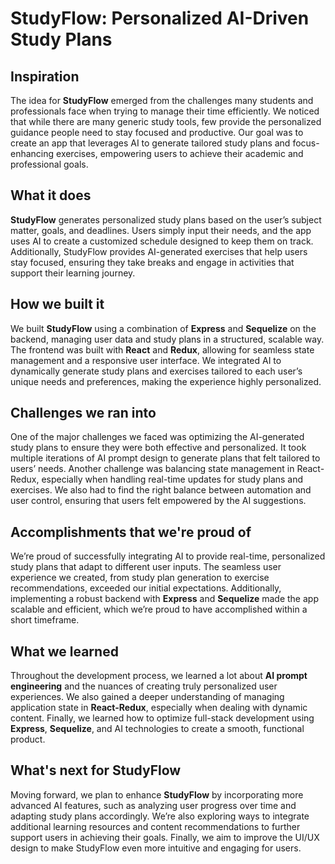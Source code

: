 # StudyFlow: Personalized AI-Driven Study Plans

## Inspiration

The idea for **StudyFlow** emerged from the challenges many students and professionals face when trying to manage their time efficiently. We noticed that while there are many generic study tools, few provide the personalized guidance people need to stay focused and productive. Our goal was to create an app that leverages AI to generate tailored study plans and focus-enhancing exercises, empowering users to achieve their academic and professional goals.

## What it does

**StudyFlow** generates personalized study plans based on the user’s subject matter, goals, and deadlines. Users simply input their needs, and the app uses AI to create a customized schedule designed to keep them on track. Additionally, StudyFlow provides AI-generated exercises that help users stay focused, ensuring they take breaks and engage in activities that support their learning journey.

## How we built it

We built **StudyFlow** using a combination of **Express** and **Sequelize** on the backend, managing user data and study plans in a structured, scalable way. The frontend was built with **React** and **Redux**, allowing for seamless state management and a responsive user interface. We integrated AI to dynamically generate study plans and exercises tailored to each user’s unique needs and preferences, making the experience highly personalized.

## Challenges we ran into

One of the major challenges we faced was optimizing the AI-generated study plans to ensure they were both effective and personalized. It took multiple iterations of AI prompt design to generate plans that felt tailored to users’ needs. Another challenge was balancing state management in React-Redux, especially when handling real-time updates for study plans and exercises. We also had to find the right balance between automation and user control, ensuring that users felt empowered by the AI suggestions.

## Accomplishments that we're proud of

We’re proud of successfully integrating AI to provide real-time, personalized study plans that adapt to different user inputs. The seamless user experience we created, from study plan generation to exercise recommendations, exceeded our initial expectations. Additionally, implementing a robust backend with **Express** and **Sequelize** made the app scalable and efficient, which we’re proud to have accomplished within a short timeframe.

## What we learned

Throughout the development process, we learned a lot about **AI prompt engineering** and the nuances of creating truly personalized user experiences. We also gained a deeper understanding of managing application state in **React-Redux**, especially when dealing with dynamic content. Finally, we learned how to optimize full-stack development using **Express**, **Sequelize**, and AI technologies to create a smooth, functional product.

## What's next for StudyFlow

Moving forward, we plan to enhance **StudyFlow** by incorporating more advanced AI features, such as analyzing user progress over time and adapting study plans accordingly. We’re also exploring ways to integrate additional learning resources and content recommendations to further support users in achieving their goals. Finally, we aim to improve the UI/UX design to make StudyFlow even more intuitive and engaging for users.
